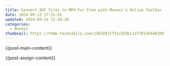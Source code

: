 ```yaml
---
title: Convert ASF Files to MP4 For Free with Movavi's Online Toolbox
date: 2024-09-13 17:15:52
updated: 2024-09-14 12:10:20
categories:
  - movavi
thumbnail: https://thmb.techidaily.com/13632811731c559bc127701456401507af159186a9de22e1aa59a5e7f9127b24.jpg
---
```


{{post-main-content}}

<ins class="adsbygoogle"
     style="display:block"
     data-ad-format="autorelaxed"
     data-ad-client="ca-pub-7571918770474297"
     data-ad-slot="1223367746"></ins>

{{post-assign-content}}

<ins class="adsbygoogle"
     style="display:block"
     data-ad-client="ca-pub-7571918770474297"
     data-ad-slot="8358498916"
     data-ad-format="auto"
     data-full-width-responsive="true"></ins>
